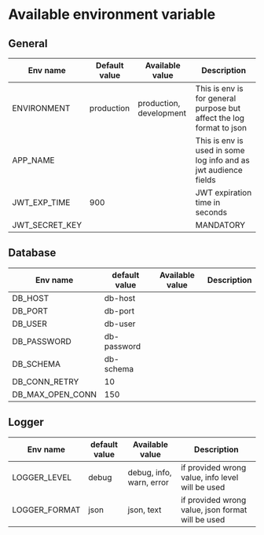 # Available environment variable

## General

| Env name       | Default value | Available value         | Description                                                          |
|----------------|---------------|-------------------------|----------------------------------------------------------------------|
| ENVIRONMENT    | production    | production, development | This is env is for general purpose but affect the log format to json |
| APP_NAME       |               |                         | This is env is used in some log info and as jwt audience fields      |
| JWT_EXP_TIME   | 900           |                         | JWT expiration time in seconds                                       |
| JWT_SECRET_KEY |               |                         | MANDATORY                                                            |

## Database

| Env name         | default value | Available value | Description |
|------------------|---------------|-----------------|-------------|
| DB_HOST          | db-host       |                 |             |
| DB_PORT          | db-port       |                 |             |
| DB_USER          | db-user       |                 |             |
| DB_PASSWORD      | db-password   |                 |             |
| DB_SCHEMA        | db-schema     |                 |             |
| DB_CONN_RETRY    | 10            |                 |             |
| DB_MAX_OPEN_CONN | 150           |                 |             |

## Logger

| Env name      | default value | Available value          | Description                                       |
|---------------|---------------|--------------------------|---------------------------------------------------|
| LOGGER_LEVEL  | debug         | debug, info, warn, error | if provided wrong value, info level will be used  |
| LOGGER_FORMAT | json          | json, text               | if provided wrong value, json format will be used |
